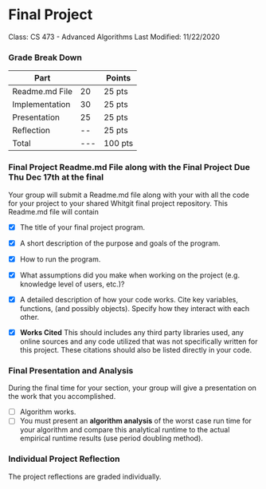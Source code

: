 # Final Project
Class: CS 473 - Advanced Algorithms 
Last Modified: 11/22/2020

### Grade Break Down
| Part           |      | Points  |
|----------------|------|---------|
| Readme.md File |   20 | 25 pts  |    
| Implementation |   30 | 25 pts  |
| Presentation   |   25 | 25 pts  | 
| Reflection     |   -- | 25 pts  |
| Total          |  --- | 100 pts |

### Final Project Readme.md File along  with the Final Project Due Thu Dec 17th at the final
Your group will submit a Readme.md file along with your with all the code for your project to your shared Whitgit final project repository. This Readme.md file will contain
- [x] The title of your final project program.
- [x] A short description of the purpose and goals of the program. 
- [x] How to run the program.
- [x] What assumptions did you make when working on the project (e.g. knowledge level of users, etc.)?
- [x] A detailed description of how your code works. Cite key variables,  functions, (and possibly objects). Specify how they interact with each other.
- [x]  __Works Cited__ This should includes any third party libraries used, any online sources and any code utilized that was not specifically written for this project. These citations should also be listed directly in your code.


### Final Presentation and Analysis 
During the final time for your section, your group will give a presentation on the work that you accomplished. 
- [ ] Algorithm works.
- [ ] You must present an __algorithm analysis__ of the worst case run time for your algorithm and compare this analytical runtime to the actual empirical runtime results (use period doubling method).

### Individual Project Reflection
The project reflections are graded individually.